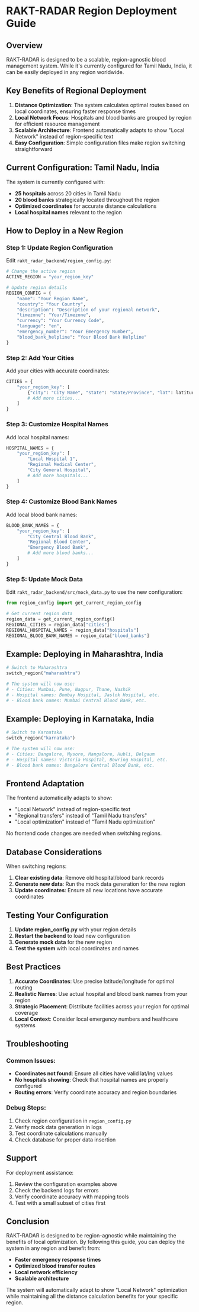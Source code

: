 # RAKT-RADAR Region Deployment Guide

## Overview
RAKT-RADAR is designed to be a scalable, region-agnostic blood management system. While it's currently configured for Tamil Nadu, India, it can be easily deployed in any region worldwide.

## Key Benefits of Regional Deployment

1. **Distance Optimization**: The system calculates optimal routes based on local coordinates, ensuring faster response times
2. **Local Network Focus**: Hospitals and blood banks are grouped by region for efficient resource management
3. **Scalable Architecture**: Frontend automatically adapts to show "Local Network" instead of region-specific text
4. **Easy Configuration**: Simple configuration files make region switching straightforward

## Current Configuration: Tamil Nadu, India

The system is currently configured with:
- **25 hospitals** across 20 cities in Tamil Nadu
- **20 blood banks** strategically located throughout the region
- **Optimized coordinates** for accurate distance calculations
- **Local hospital names** relevant to the region

## How to Deploy in a New Region

### Step 1: Update Region Configuration

Edit `rakt_radar_backend/region_config.py`:

```python
# Change the active region
ACTIVE_REGION = "your_region_key"

# Update region details
REGION_CONFIG = {
    "name": "Your Region Name",
    "country": "Your Country",
    "description": "Description of your regional network",
    "timezone": "Your/Timezone",
    "currency": "Your Currency Code",
    "language": "en",
    "emergency_number": "Your Emergency Number",
    "blood_bank_helpline": "Your Blood Bank Helpline"
}
```

### Step 2: Add Your Cities

Add your cities with accurate coordinates:

```python
CITIES = {
    "your_region_key": [
        {"city": "City Name", "state": "State/Province", "lat": latitude, "lng": longitude},
        # Add more cities...
    ]
}
```

### Step 3: Customize Hospital Names

Add local hospital names:

```python
HOSPITAL_NAMES = {
    "your_region_key": [
        "Local Hospital 1",
        "Regional Medical Center",
        "City General Hospital",
        # Add more hospitals...
    ]
}
```

### Step 4: Customize Blood Bank Names

Add local blood bank names:

```python
BLOOD_BANK_NAMES = {
    "your_region_key": [
        "City Central Blood Bank",
        "Regional Blood Center",
        "Emergency Blood Bank",
        # Add more blood banks...
    ]
}
```

### Step 5: Update Mock Data

Edit `rakt_radar_backend/src/mock_data.py` to use the new configuration:

```python
from region_config import get_current_region_config

# Get current region data
region_data = get_current_region_config()
REGIONAL_CITIES = region_data["cities"]
REGIONAL_HOSPITAL_NAMES = region_data["hospitals"]
REGIONAL_BLOOD_BANK_NAMES = region_data["blood_banks"]
```

## Example: Deploying in Maharashtra, India

```python
# Switch to Maharashtra
switch_region("maharashtra")

# The system will now use:
# - Cities: Mumbai, Pune, Nagpur, Thane, Nashik
# - Hospital names: Bombay Hospital, Jaslok Hospital, etc.
# - Blood bank names: Mumbai Central Blood Bank, etc.
```

## Example: Deploying in Karnataka, India

```python
# Switch to Karnataka
switch_region("karnataka")

# The system will now use:
# - Cities: Bangalore, Mysore, Mangalore, Hubli, Belgaum
# - Hospital names: Victoria Hospital, Bowring Hospital, etc.
# - Blood bank names: Bangalore Central Blood Bank, etc.
```

## Frontend Adaptation

The frontend automatically adapts to show:
- "Local Network" instead of region-specific text
- "Regional transfers" instead of "Tamil Nadu transfers"
- "Local optimization" instead of "Tamil Nadu optimization"

No frontend code changes are needed when switching regions.

## Database Considerations

When switching regions:
1. **Clear existing data**: Remove old hospital/blood bank records
2. **Generate new data**: Run the mock data generation for the new region
3. **Update coordinates**: Ensure all new locations have accurate coordinates

## Testing Your Configuration

1. **Update region_config.py** with your region details
2. **Restart the backend** to load new configuration
3. **Generate mock data** for the new region
4. **Test the system** with local coordinates and names

## Best Practices

1. **Accurate Coordinates**: Use precise latitude/longitude for optimal routing
2. **Realistic Names**: Use actual hospital and blood bank names from your region
3. **Strategic Placement**: Distribute facilities across your region for optimal coverage
4. **Local Context**: Consider local emergency numbers and healthcare systems

## Troubleshooting

### Common Issues:
- **Coordinates not found**: Ensure all cities have valid lat/lng values
- **No hospitals showing**: Check that hospital names are properly configured
- **Routing errors**: Verify coordinate accuracy and region boundaries

### Debug Steps:
1. Check region configuration in `region_config.py`
2. Verify mock data generation in logs
3. Test coordinate calculations manually
4. Check database for proper data insertion

## Support

For deployment assistance:
1. Review the configuration examples above
2. Check the backend logs for errors
3. Verify coordinate accuracy with mapping tools
4. Test with a small subset of cities first

## Conclusion

RAKT-RADAR is designed to be region-agnostic while maintaining the benefits of local optimization. By following this guide, you can deploy the system in any region and benefit from:

- **Faster emergency response times**
- **Optimized blood transfer routes**
- **Local network efficiency**
- **Scalable architecture**

The system will automatically adapt to show "Local Network" optimization while maintaining all the distance calculation benefits for your specific region.

